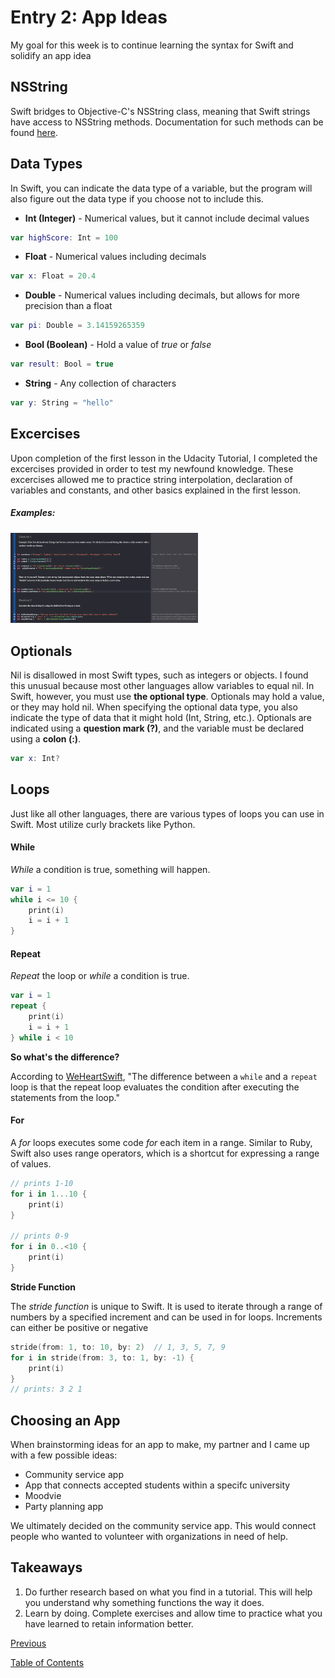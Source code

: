 # Entry 2: App Ideas

My goal for this week is to continue learning the syntax for Swift and solidify an app idea

## NSString

Swift bridges to Objective-C's NSString class, meaning that Swift strings have access to NSString methods. Documentation for such methods can be found [here](https://developer.apple.com/documentation/foundation/nsstring).

## Data Types

In Swift, you can indicate the data type of a variable, but the program will also figure out the data type if you choose not to include this.

- **Int (Integer)** - Numerical values, but it cannot include decimal values

```swift
var highScore: Int = 100
```

- **Float** - Numerical values including decimals

```swift
var x: Float = 20.4
```

- **Double** - Numerical values including decimals, but allows for more precision than a float

```swift
var pi: Double = 3.14159265359
```

- **Bool (Boolean)** - Hold a value of _true_ or _false_

```swift
var result: Bool = true
```

- **String** - Any collection of characters

```swift
var y: String = "hello"
```

## Excercises

Upon completion of the first lesson in the Udacity Tutorial, I completed the excercises provided in order to test my newfound knowledge. These excercises allowed me to practice string interpolation, declaration of variables and constants, and other basics explained in the first lesson.

##### Examples:

<img src="../images/02-excercises.png" style="width: 300px;" />

## Optionals

Nil is disallowed in most Swift types, such as integers or objects. I found this unusual because most other languages allow variables to equal nil. In Swift, however, you must use **the optional type**. Optionals may hold a value, or they may hold nil. When specifying the optional data type, you also indicate the type of data that it might hold (Int, String, etc.). Optionals are indicated using a **question mark (?)**, and the variable must be declared using a **colon (:)**.

```swift
var x: Int?
```

## Loops

Just like all other languages, there are various types of loops you can use in Swift. Most utilize curly brackets like Python.

#### While

_While_ a condition is true, something will happen.

```swift
var i = 1
while i <= 10 {
    print(i)
    i = i + 1
}
```

#### Repeat

_Repeat_ the loop or _while_ a condition is true.

```swift
var i = 1
repeat {
    print(i)
    i = i + 1
} while i < 10
```

**So what's the difference?**

According to [WeHeartSwift](https://www.weheartswift.com/loops/), "The difference between a `while` and a `repeat` loop is that the repeat loop evaluates the condition after executing the statements from the loop."

#### For

A _for_ loops executes some code _for_ each item in a range. Similar to Ruby, Swift also uses range operators, which is a shortcut for expressing a range of values.

```swift
// prints 1-10
for i in 1...10 {
    print(i)
}

// prints 0-9
for i in 0..<10 {
    print(i)
}
```

**Stride Function**

The _stride function_ is unique to Swift. It is used to iterate through a range of numbers by a specified increment and can be used in for loops. Increments can either be positive or negative

```swift
stride(from: 1, to: 10, by: 2)  // 1, 3, 5, 7, 9
for i in stride(from: 3, to: 1, by: -1) {
    print(i)
}
// prints: 3 2 1
```

## Choosing an App

When brainstorming ideas for an app to make, my partner and I came up with a few possible ideas:

- Community service app
- App that connects accepted students within a specifc university
- Moodvie
- Party planning app

We ultimately decided on the community service app. This would connect people who wanted to volunteer with organizations in need of help.

## Takeaways

1. Do further research based on what you find in a tutorial. This will help you understand why something functions the way it does.
2. Learn by doing. Complete exercises and allow time to practice what you have learned to retain information better.

[Previous](../entry01-research.md)

[Table of Contents](../README.md)